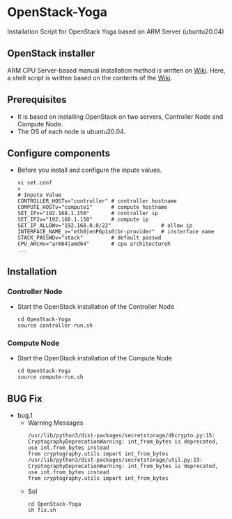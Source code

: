 # OpenStack-Yoga
Installation Script for OpenStack Yoga based on ARM Server (ubuntu20.04)

## OpenStack installer

ARM CPU Server-based manual installation method is written on [Wiki](https://github.com/shhan0226/Project-OpenStack/wiki).
Here, a shell script is written based on the contents of the [Wiki](https://github.com/shhan0226/Project-OpenStack/wiki).

## Prerequisites
- It is based on installing OpenStack on two servers, Controller Node and Compute Node.
- The OS of each node is ubuntu20.04.

## Configure components
- Before you install and configure the inpute values.
  ```
  vi set.conf
  >
  # Inpute Value
  CONTROLLER_HOSTv="controller" # controller hostname
  COMPUTE_HOSTv="compute1"      # compute hostname
  SET_IPv="192.168.1.150"       # controller ip
  SET_IP2v="192.168.1.150"      # compute ip
  SET_IP_ALLOWv="192.168.0.0/22"                # allow ip 
  INTERFACE_NAME_v="eth0|enP6p1s0|br-provider"  # insterface name
  STACK_PASSWDv="stack"         # default passwd
  CPU_ARCHv="arm64|amd64"       # cpu architectureh
  ...
  ```

## Installation

### Controller Node
- Start the OpenStack installation of the Controller Node
  ```
  cd OpenStack-Yoga
  source controller-run.sh
  ```

### Compute Node
- Start the OpenStack installation of the Compute Node
  ```
  cd OpenStack-Yoga
  source compute-run.sh
  ```

## BUG Fix
- bug.1  
  - Warning Messages
    ```
    /usr/lib/python3/dist-packages/secretstorage/dhcrypto.py:15: CryptographyDeprecationWarning: int_from_bytes is deprecated, use int.from_bytes instead
    from cryptography.utils import int_from_bytes
    /usr/lib/python3/dist-packages/secretstorage/util.py:19: CryptographyDeprecationWarning: int_from_bytes is deprecated, use int.from_bytes instead
    from cryptography.utils import int_from_bytes
    ```
  - Sol
    ```
    cd OpenStack-Yoga
    sh fix.sh
    ```
